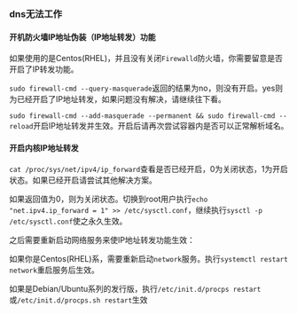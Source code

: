 ### dns无法工作

#### 开机防火墙IP地址伪装（IP地址转发）功能

如果使用的是Centos(RHEL)，并且没有关闭`Firewalld`防火墙，你需要留意是否开启了IP转发功能。

`sudo firewall-cmd --query-masquerade`返回的结果为no，则没有开启。yes则为已经开启了IP地址转发，如果问题没有解决，请继续往下看。

`sudo firewall-cmd --add-masquerade --permanent && sudo firewall-cmd --reload`开启IP地址转发并生效。开启后请再次尝试容器内是否可以正常解析域名。

#### 开启内核IP地址转发

`cat /proc/sys/net/ipv4/ip_forward`查看是否已经开启，0为关闭状态，1为开启状态。如果已经开启请尝试其他解决方案。

如果返回值为0，则为关闭状态。切换到root用户执行`echo "net.ipv4.ip_forward = 1" >> /etc/sysctl.conf`，继续执行`sysctl -p /etc/sysctl.conf`使之永久生效。

之后需要重新启动网络服务来使IP地址转发功能生效：

如果你是Centos(RHEL)系，需要重新启动`network`服务。执行`systemctl restart network`重启服务后生效。

如果是Debian/Ubuntu系列的发行版，执行`/etc/init.d/procps restart`或`/etc/init.d/procps.sh restart`生效